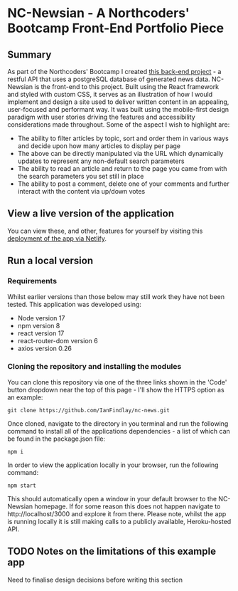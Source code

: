 # NC-Newsian - A Northcoders' Bootcamp Front-End Portfolio Piece

## Summary

As part of the Northcoders' Bootcamp I created [this back-end project](https://github.com/IanFindlay/nc-news) - a restful API that uses a postgreSQL database of generated
news data. NC-Newsian is the front-end to this project. Built using the React framework and styled with custom CSS, it serves as an illustration of how I would implement and design a site used to deliver written content in an appealing, user-focused and performant way. It was built using the mobile-first design paradigm with user stories driving the features and accessibility considerations made throughout. Some of the aspect I wish to highlight are:

- The ability to filter articles by topic, sort and order them in various ways and decide upon how many articles to display per page
- The above can be directly manipulated via the URL which dynamically updates to represent any non-default search parameters
- The ability to read an article and return to the page you came from with the search parameters you set still in place
- The ability to post a comment, delete one of your comments and further interact with the content via up/down votes

## View a live version of the application

You can view these, and other, features for yourself by visiting this [deployment of the app via Netlify]().

## Run a local version

### Requirements

Whilst earlier versions than those below may still work they have not been tested. This application was developed using:

- Node version 17
- npm version 8
- react version 17
- react-router-dom version 6
- axios version 0.26

### Cloning the repository and installing the modules

You can clone this repository via one of the three links shown in the 'Code' button dropdown near the top of this page - I'll show the HTTPS option as an example:

```
git clone https://github.com/IanFindlay/nc-news.git
```

Once cloned, navigate to the directory in you terminal and run the following command to install all of the applications dependencies - a list of which can be found in the package.json file:

```
npm i
```

In order to view the application locally in your browser, run the following command:

```
npm start
```

This should automatically open a window in your default browser to the NC-Newsian homepage. If for some reason this does not happen navigate to http://localhost/3000 and explore it from there. Please note, whilst the app is running locally it is still making calls to a publicly available, Heroku-hosted API.

## TODO Notes on the limitations of this example app

Need to finalise design decisions before writing this section
